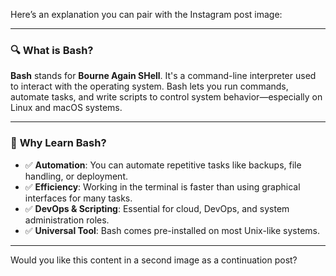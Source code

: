 Here’s an explanation you can pair with the Instagram post image:

---

### 🔍 **What is Bash?**

**Bash** stands for **Bourne Again SHell**. 
It's a command-line interpreter used to interact with the operating system. 
Bash lets you run commands, automate tasks, 
and write scripts to control system behavior—especially on Linux and macOS systems.

---

### 🎯 **Why Learn Bash?**

* ✅ **Automation**: 
You can automate repetitive tasks like backups, file handling, or deployment.
* ✅ **Efficiency**: 
Working in the terminal is faster than using graphical interfaces for many tasks.
* ✅ **DevOps & Scripting**: 
Essential for cloud, DevOps, and system administration roles.
* ✅ **Universal Tool**: 
Bash comes pre-installed on most Unix-like systems.

---

Would you like this content in a second image as a continuation post?
